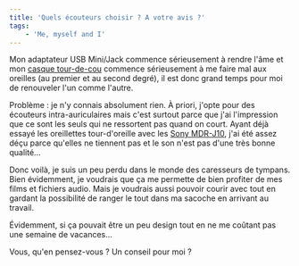 ```yaml
---
title: 'Quels écouteurs choisir ? A votre avis ?'
tags:
    - 'Me, myself and I'
---
```


Mon adaptateur USB Mini/Jack commence sérieusement à rendre l'âme et mon
[casque tour-de-cou](http://www.amazon.fr/Creative-Casque-audio-HQ-80/dp/B000JU9N5Y/ref=sr_1_7?ie=UTF8&s=electronics&qid=1209761138&sr=1-7)
commence sérieusement à me faire mal aux oreilles (au premier et au second
degré), il est donc grand temps pour moi de renouveler l'un comme l'autre.

<!-- more -->

Problème : je n'y connais absolument rien. À priori, j'opte pour des écouteurs
intra-auriculaires mais c'est surtout parce que j'ai l'impression que ce sont
les seuls qui ne ressortent pas quand on court. Ayant déjà essayé les
oreillettes tour-d'oreille avec les
[Sony MDR-J10](http://www.amazon.fr/Sony-Ecouteurs-intra-auriculaires-MDR-J10L-Couleur/dp/B00007EDM8),
j'ai été assez déçu parce qu'elles ne tiennent pas et le son n'est pas d'une
très bonne qualité…

Donc voilà, je suis un peu perdu dans le monde des caresseurs de tympans. Bien
évidemment, je voudrais que ça me permette de bien profiter de mes films et
fichiers audio. Mais je voudrais aussi pouvoir courir avec tout en gardant la
possibilité de ranger le tout dans ma sacoche en arrivant au travail.

Évidemment, si ça pouvait être un peu design tout en ne me coûtant pas une
semaine de vacances…

Vous, qu'en pensez-vous ? Un conseil pour moi ?

